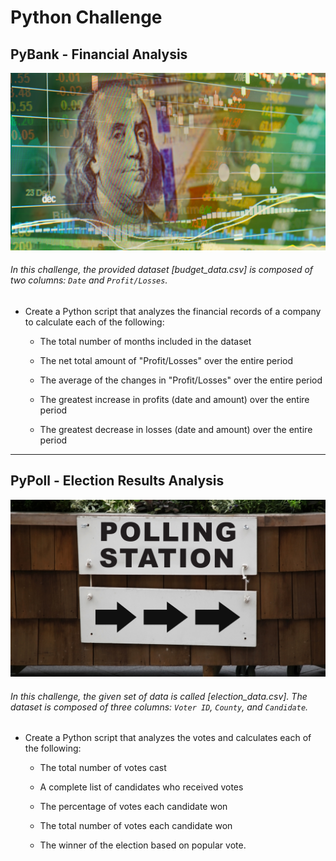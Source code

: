 # Python Challenge 

## PyBank - Financial Analysis

![Revenue](Images/revenue-per-lead.png)

###### In this challenge, the provided dataset [budget_data.csv] is composed of two columns: `Date` and `Profit/Losses`. 


* Create a Python script that analyzes the financial records of a company to calculate each of the following:

  * The total number of months included in the dataset

  * The net total amount of "Profit/Losses" over the entire period

  * The average of the changes in "Profit/Losses" over the entire period

  * The greatest increase in profits (date and amount) over the entire period

  * The greatest decrease in losses (date and amount) over the entire period


-------------------


## PyPoll - Election Results Analysis

![Vote Counting](Images/Vote_counting.png)

###### In this challenge, the given set of data is called [election_data.csv]. The dataset is composed of three columns: `Voter ID`, `County`, and `Candidate`.


* Create a Python script that analyzes the votes and calculates each of the following:

  * The total number of votes cast

  * A complete list of candidates who received votes

  * The percentage of votes each candidate won

  * The total number of votes each candidate won

  * The winner of the election based on popular vote.

